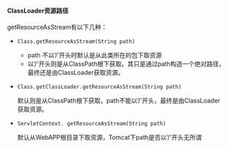 #### ClassLoader资源路径

getResourceAsStream有以下几种： 

-   `Class.getResourceAsStream(String path)`

    -   path 不以’/'开头时默认是从此类所在的包下取资源
    -   以’/'开头则是从ClassPath根下获取。其只是通过path构造一个绝对路径，最终还是由ClassLoader获取资源。

-   `Class.getClassLoader.getResourceAsStream(String path)`

    默认则是从ClassPath根下获取，path不能以’/'开头，最终是由ClassLoader获取资源。

-   `ServletContext. getResourceAsStream(String path)`

    默认从WebAPP根目录下取资源，Tomcat下path是否以’/'开头无所谓

